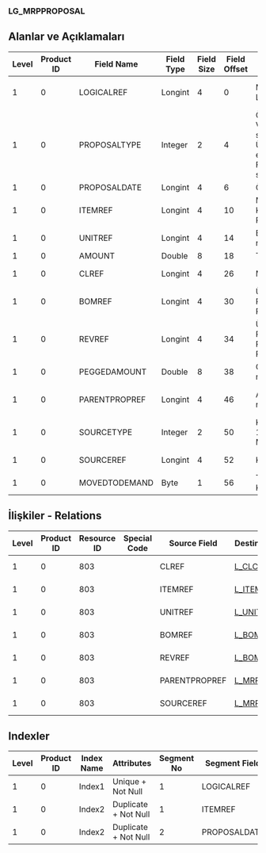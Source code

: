 ### LG_MRPPROPOSAL

## Alanlar ve Açıklamaları

**Level**|**Product ID**|**Field Name**|**Field Type**|**Field Size**|**Field Offset**|**Türkçe Açıklama**|**Expression**
-----|-----|-----|-----|-----|-----|-----|-----
1|0|LOGICALREF|Longint|4|0|MRP Önerisi Log. Ref.|MRP Proposal Logical Reference
1|0|PROPOSALTYPE|Integer|2|4|Öneri türü ;0 Verilen sipariş;1 Üretim emri;2 Fason siparişi|Proposal Type ;0 Purchase Order;1 Production Order;2 Subcontracting Order
1|0|PROPOSALDATE|Longint|4|6|Öneri tarihi|Proposal Date
1|0|ITEMREF|Longint|4|10|Malzeme Kartı Referansı|Item Card Reference
1|0|UNITREF|Longint|4|14|Birim referansı|Unit Reference
1|0|AMOUNT|Double|8|18|Tutar|Amount
1|0|CLREF|Longint|4|26|Müşteri Ref.|Client Reference
1|0|BOMREF|Longint|4|30|Ürün Reçetesi Referansı|Bill Of Material Reference
1|0|REVREF|Longint|4|34|Ürün Reçetesi Revizyonu Referansı|Bill Of Material Revision Reference
1|0|PEGGEDAMOUNT|Double|8|38|Gerçekleşen miktar|Realized Amount
1|0|PARENTPROPREF|Longint|4|46|Ana Öneri ref.|Parent Proposal Reference
1|0|SOURCETYPE|Integer|2|50|Kaynak türü; 1 MPS; 2 MRP|Source Type ;1 MPS;2 MRP
1|0|SOURCEREF|Longint|4|52|Kaynak ref.|Source Reference
1|0|MOVEDTODEMAND|Byte|1|56|Talep Kısmına|Move To Demand

## İlişkiler - Relations

**Level**|**Product ID**|**Resource ID**|**Special Code**|**Source Field**|**Destination Table**|**Destination Field**|**Relation Type**|**Extra Condition**
-----|-----|-----|-----|-----|-----|-----|-----|-----
1|0|803||CLREF|[L_CLCARD](../LG_CLCARD "L_CLCARD")|LOGICALREF|one-to-one|
1|0|803||ITEMREF|[L_ITEMS](../LG_ITEMS "L_ITEMS")|LOGICALREF|one-to-one|
1|0|803||UNITREF|[L_UNITSETL](../LG_UNITSETL "L_UNITSETL")|LOGICALREF|one-to-one|
1|0|803||BOMREF|[L_BOMASTER](../LG_BOMASTER "L_BOMASTER")|LOGICALREF|one-to-one|
1|0|803||REVREF|[L_BOMREVSN](../LG_BOMREVSN "L_BOMREVSN")|LOGICALREF|one-to-one|
1|0|803||PARENTPROPREF|[L_MRPPROPOSAL](../LG_MRPPROPOSAL "L_MRPPROPOSAL")|LOGICALREF|one-to-one|
1|0|803||SOURCEREF|[L_MRPHEAD](../LG_MRPHEAD "L_MRPHEAD")|LOGICALREF|one-to-one|

## Indexler

**Level**|**Product ID**|**Index Name**|**Attributes**|**Segment No**|**Segment Field**|**Sense**
-----|-----|-----|-----|-----|-----|-----
1|0|Index1|Unique + Not Null|1|LOGICALREF|Ascending
1|0|Index2|Duplicate + Not Null|1|ITEMREF|Ascending
1|0|Index2|Duplicate + Not Null|2|PROPOSALDATE|Ascending
